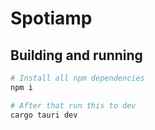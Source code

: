 # Spotiamp

## Building and running
```bash
# Install all npm dependencies
npm i

# After that run this to dev
cargo tauri dev
